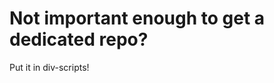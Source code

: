 Not important enough to get a dedicated repo?
=============================================
Put it in div-scripts!
